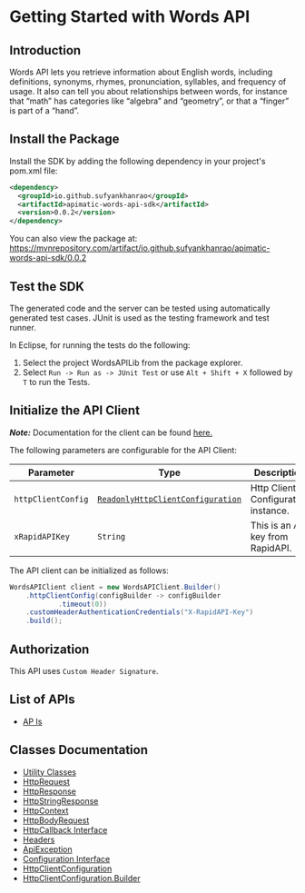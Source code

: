 
# Getting Started with Words API

## Introduction

Words API lets you retrieve information about English words, including definitions, synonyms, rhymes, pronunciation, syllables, and frequency of usage. It also can tell you about relationships between words, for instance that “math” has categories like “algebra” and “geometry”, or that a “finger” is part of a “hand”.

## Install the Package

Install the SDK by adding the following dependency in your project's pom.xml file:

```xml
<dependency>
  <groupId>io.github.sufyankhanrao</groupId>
  <artifactId>apimatic-words-api-sdk</artifactId>
  <version>0.0.2</version>
</dependency>
```

You can also view the package at:
https://mvnrepository.com/artifact/io.github.sufyankhanrao/apimatic-words-api-sdk/0.0.2

## Test the SDK

The generated code and the server can be tested using automatically generated test cases.
JUnit is used as the testing framework and test runner.

In Eclipse, for running the tests do the following:

1. Select the project WordsAPILib from the package explorer.
2. Select `Run -> Run as -> JUnit Test` or use `Alt + Shift + X` followed by `T` to run the Tests.

## Initialize the API Client

**_Note:_** Documentation for the client can be found [here.](https://www.github.com/sufyankhanrao/apimatic-words-api-java-sdk/tree/0.0.2/doc/client.md)

The following parameters are configurable for the API Client:

| Parameter | Type | Description |
|  --- | --- | --- |
| `httpClientConfig` | [`ReadonlyHttpClientConfiguration`](https://www.github.com/sufyankhanrao/apimatic-words-api-java-sdk/tree/0.0.2/doc/http-client-configuration.md) | Http Client Configuration instance. |
| `xRapidAPIKey` | `String` | This is an API key from RapidAPI. |

The API client can be initialized as follows:

```java
WordsAPIClient client = new WordsAPIClient.Builder()
    .httpClientConfig(configBuilder -> configBuilder
            .timeout(0))
    .customHeaderAuthenticationCredentials("X-RapidAPI-Key")
    .build();
```

## Authorization

This API uses `Custom Header Signature`.

## List of APIs

* [AP Is](https://www.github.com/sufyankhanrao/apimatic-words-api-java-sdk/tree/0.0.2/doc/controllers/ap-is.md)

## Classes Documentation

* [Utility Classes](https://www.github.com/sufyankhanrao/apimatic-words-api-java-sdk/tree/0.0.2/doc/utility-classes.md)
* [HttpRequest](https://www.github.com/sufyankhanrao/apimatic-words-api-java-sdk/tree/0.0.2/doc/http-request.md)
* [HttpResponse](https://www.github.com/sufyankhanrao/apimatic-words-api-java-sdk/tree/0.0.2/doc/http-response.md)
* [HttpStringResponse](https://www.github.com/sufyankhanrao/apimatic-words-api-java-sdk/tree/0.0.2/doc/http-string-response.md)
* [HttpContext](https://www.github.com/sufyankhanrao/apimatic-words-api-java-sdk/tree/0.0.2/doc/http-context.md)
* [HttpBodyRequest](https://www.github.com/sufyankhanrao/apimatic-words-api-java-sdk/tree/0.0.2/doc/http-body-request.md)
* [HttpCallback Interface](https://www.github.com/sufyankhanrao/apimatic-words-api-java-sdk/tree/0.0.2/doc/http-callback-interface.md)
* [Headers](https://www.github.com/sufyankhanrao/apimatic-words-api-java-sdk/tree/0.0.2/doc/headers.md)
* [ApiException](https://www.github.com/sufyankhanrao/apimatic-words-api-java-sdk/tree/0.0.2/doc/api-exception.md)
* [Configuration Interface](https://www.github.com/sufyankhanrao/apimatic-words-api-java-sdk/tree/0.0.2/doc/configuration-interface.md)
* [HttpClientConfiguration](https://www.github.com/sufyankhanrao/apimatic-words-api-java-sdk/tree/0.0.2/doc/http-client-configuration.md)
* [HttpClientConfiguration.Builder](https://www.github.com/sufyankhanrao/apimatic-words-api-java-sdk/tree/0.0.2/doc/http-client-configuration-builder.md)

